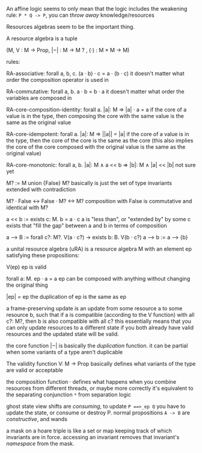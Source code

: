An affine logic seems to only mean that the logic includes the weakening rule: `P * Q -> P`, you can *throw away* knowledge/resources

Resources algebras seem to be the important thing.

A resource algebra is a tuple


(M, V : M → Prop, |−| : M → M ? , (·) : M × M → M)

rules:

RA-associative: forall a, b, c. (a · b) · c = a · (b · c)
it doesn't matter what order the composition operator is used in

RA-commutative: forall a, b. a · b = b · a
it doesn't matter what order the variables are composed in

RA-core-composition-identity: forall a. |a|: M ⇒ |a| · a = a
if the core of a value is in the type, then composing the core with the same value is the same as the original value

RA-core-idempotent: forall a. |a|: M ⇒ ||a|| = |a|
if the core of a value is in the type, then the core of the core is the same as the core
(this also implies the core of the core composed with the original value is the same as the original value)

RA-core-monotonic: forall a, b. |a|: M ∧ a << b ⇒ |b|: M ∧ |a| << |b|
not sure yet

M? := M union {False}
M? basically is just the set of type invariants extended with contradiction

M? · False <-> False · M? <-> M?
composition with False is commutative and identical with M?

a << b := exists c: M. b = a · c
a is "less than", or "extended by" by
some c exists that "fill the gap" between a and b in terms of composition

a --> B := forall c?: M?. V(a · c?) -> exists b: B. V(b · c?)
a --> b := a --> {b}


a unital resource algebra (uRA) is a resource algebra M with an element ep satisfying these propositions:

V(ep)
ep is valid

forall a: M. ep · a = a
ep can be composed with anything without changing the original thing

|ep| = ep
the duplication of ep is the same as ep


a frame-preserving update is an update from some resource a to some resource b, such that if a is compatible (according to the V function) with all c?: M?, then b is also compatible with all c?
this essentially means that you can only update resources to a different state if you both already have valid resources and the updated state will be valid.



the core function |−| is basically the *duplication* function. it can be partial when some variants of a type aren't duplicable

The validity function V: M -> Prop basically defines what variants of the type are valid or acceptable

the composition function · defines what happens when you combine resources from different threads, or maybe more correctly it's equivalent to the separating conjunction `*` from separation logic


ghost state view shifts are *consuming*, to update `P ==>_ep Q` you have to update the state, or consume or destroy P. normal propositions `A -> B` are *constructive*, and wands

a mask on a hoare triple is like a set or map keeping track of which invariants are in force. accessing an invariant removes that invariant's *namespace* from the mask.
